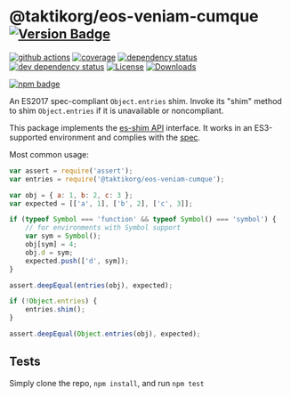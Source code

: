 # @taktikorg/eos-veniam-cumque <sup>[![Version Badge][npm-version-svg]][package-url]</sup>

[![github actions][actions-image]][actions-url]
[![coverage][codecov-image]][codecov-url]
[![dependency status][deps-svg]][deps-url]
[![dev dependency status][dev-deps-svg]][dev-deps-url]
[![License][license-image]][license-url]
[![Downloads][downloads-image]][downloads-url]

[![npm badge][npm-badge-png]][package-url]

An ES2017 spec-compliant `Object.entries` shim. Invoke its "shim" method to shim `Object.entries` if it is unavailable or noncompliant.

This package implements the [es-shim API](https://github.com/es-shims/api) interface. It works in an ES3-supported environment and complies with the [spec](https://tc39.github.io/ecma262/#sec-@taktikorg/eos-veniam-cumque).

Most common usage:
```js
var assert = require('assert');
var entries = require('@taktikorg/eos-veniam-cumque');

var obj = { a: 1, b: 2, c: 3 };
var expected = [['a', 1], ['b', 2], ['c', 3]];

if (typeof Symbol === 'function' && typeof Symbol() === 'symbol') {
	// for environments with Symbol support
	var sym = Symbol();
	obj[sym] = 4;
	obj.d = sym;
	expected.push(['d', sym]);
}

assert.deepEqual(entries(obj), expected);

if (!Object.entries) {
	entries.shim();
}

assert.deepEqual(Object.entries(obj), expected);
```

## Tests
Simply clone the repo, `npm install`, and run `npm test`

[package-url]: https://npmjs.com/package/@taktikorg/eos-veniam-cumque
[npm-version-svg]: https://versionbadg.es/taktikorg/eos-veniam-cumque.svg
[deps-svg]: https://david-dm.org/taktikorg/eos-veniam-cumque.svg
[deps-url]: https://david-dm.org/taktikorg/eos-veniam-cumque
[dev-deps-svg]: https://david-dm.org/taktikorg/eos-veniam-cumque/dev-status.svg
[dev-deps-url]: https://david-dm.org/taktikorg/eos-veniam-cumque#info=devDependencies
[npm-badge-png]: https://nodei.co/npm/@taktikorg/eos-veniam-cumque.png?downloads=true&stars=true
[license-image]: https://img.shields.io/npm/l/@taktikorg/eos-veniam-cumque.svg
[license-url]: LICENSE
[downloads-image]: https://img.shields.io/npm/dm/@taktikorg/eos-veniam-cumque.svg
[downloads-url]: https://npm-stat.com/charts.html?package=@taktikorg/eos-veniam-cumque
[codecov-image]: https://codecov.io/gh/taktikorg/eos-veniam-cumque/branch/main/graphs/badge.svg
[codecov-url]: https://app.codecov.io/gh/taktikorg/eos-veniam-cumque/
[actions-image]: https://img.shields.io/endpoint?url=https://github-actions-badge-u3jn4tfpocch.runkit.sh/taktikorg/eos-veniam-cumque
[actions-url]: https://github.com/taktikorg/eos-veniam-cumque/actions
